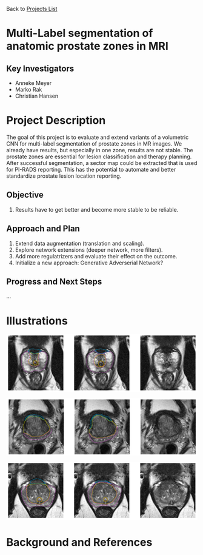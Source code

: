 Back to [Projects List](../../README.md#ProjectsList)

# Multi-Label segmentation of anatomic prostate zones in MRI

## Key Investigators

- Anneke Meyer
- Marko Rak
- Christian Hansen

# Project Description

The goal of this project is to evaluate and extend variants of a volumetric CNN for multi-label segmentation of prostate zones in MR images. 
We already have results, but especially in one zone, results are not stable. The prostate zones are essential for lesion classification and therapy planning. After successful segmentation, a sector map could be extracted that is used for PI-RADS reporting. 
This has the potential to automate and better standardize prostate lesion location reporting.

## Objective

1. Results have to get better and become more stable to be reliable. 

## Approach and Plan

1. Extend data augmentation (translation and scaling). 
1. Explore network extensions (deeper network, more filters).
1. Add more regulatrizers and evaluate their effect on the outcome.
1. Initialize a new approach: Generative Adverserial Network? 

## Progress and Next Steps
...

# Illustrations
![Segmentation Example. Left: automatic, center: manual segmentation](example1.PNG)

![Segmentation Example 2](example2.PNG)

![Segmentation Example 3](example3.PNG)

<!--Add pictures and links to videos that demonstrate what has been accomplished.-->


# Background and References

